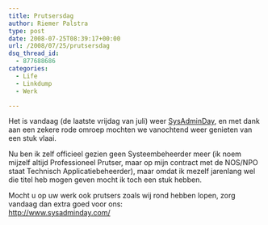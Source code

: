 ```yaml
---
title: Prutsersdag
author: Riemer Palstra
type: post
date: 2008-07-25T08:39:17+00:00
url: /2008/07/25/prutsersdag
dsq_thread_id:
  - 877688686
categories:
  - Life
  - Linkdump
  - Werk

---
```

Het is vandaag (de laatste vrijdag van juli) weer [SysAdminDay][1], en met dank aan een zekere rode omroep mochten we vanochtend weer genieten van een stuk vlaai.

Nu ben ik zelf officieel gezien geen Systeembeheerder meer (ik noem mijzelf altijd Professioneel Prutser, maar op mijn contract met de NOS/NPO staat Technisch Applicatiebeheerder), maar omdat ik mezelf jarenlang wel die titel heb mogen geven mocht ik toch een stuk hebben.

Mocht u op uw werk ook prutsers zoals wij rond hebben lopen, zorg vandaag dan extra goed voor ons:  
<http://www.sysadminday.com/>

 [1]: http://www.sysadminday.com/